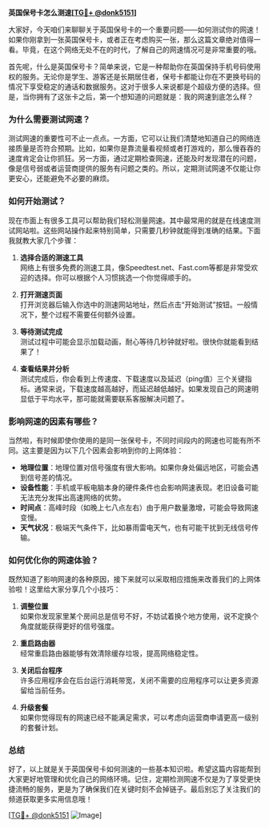 **英国保号卡怎么测速[[TG💪+ @donk5151](https://t.me/s/donk5151)]**

大家好，今天咱们来聊聊关于英国保号卡的一个重要问题——如何测试你的网速！如果你刚拿到一张英国保号卡，或者正在考虑购买一张，那么这篇文章绝对值得一看。毕竟，在这个网络无处不在的时代，了解自己的网速情况可是非常重要的哦。

首先呢，什么是英国保号卡？简单来说，它是一种帮助你在英国保持手机号码使用权的服务。无论你是学生、游客还是长期居住者，保号卡都能让你在不更换号码的情况下享受稳定的通话和数据服务。这对于很多人来说都是个超级方便的选择。但是，当你拥有了这张卡之后，第一个想知道的问题就是：我的网速到底怎么样？

### **为什么需要测试网速？**

测试网速的重要性可不止一点点。一方面，它可以让我们清楚地知道自己的网络连接质量是否符合预期。比如，如果你是靠流量看视频或者打游戏的，那么慢吞吞的速度肯定会让你抓狂。另一方面，通过定期检查网速，还能及时发现潜在的问题，像是信号弱或者运营商提供的服务有问题之类的。所以，定期测试网速不仅能让你更安心，还能避免不必要的麻烦。

### **如何开始测试？**

现在市面上有很多工具可以帮助我们轻松测量网速。其中最常用的就是在线速度测试网站啦。这些网站操作起来特别简单，只需要几秒钟就能得到准确的结果。下面我就教大家几个步骤：

1. **选择合适的测速工具**  
   网络上有很多免费的测速工具，像Speedtest.net、Fast.com等都是非常受欢迎的选择。你可以根据个人习惯挑选一个你觉得顺手的。

2. **打开测速页面**  
   打开浏览器后输入你选中的测速网站地址，然后点击“开始测试”按钮。一般情况下，整个过程不需要任何额外设置。

3. **等待测试完成**  
   测试过程中可能会显示加载动画，耐心等待几秒钟就好啦。很快你就能看到结果了！

4. **查看结果并分析**  
   测试完成后，你会看到上传速度、下载速度以及延迟（ping值）三个关键指标。通常来说，下载速度越高越好，而延迟越低越好。如果发现自己的网速明显低于平均水平，那可能就需要联系客服解决问题了。

### **影响网速的因素有哪些？**

当然啦，有时候即使你使用的是同一张保号卡，不同时间段内的网速也可能有所不同。这主要是因为以下几个因素会影响到你的上网体验：

- **地理位置**：地理位置对信号强度有很大影响。如果你身处偏远地区，可能会遇到信号差的情况。
- **设备性能**：手机或平板电脑本身的硬件条件也会影响网速表现。老旧设备可能无法充分发挥出高速网络的优势。
- **时间点**：高峰时段（如晚上七八点左右）由于用户数量激增，可能会导致网速变慢。
- **天气状况**：极端天气条件下，比如暴雨雷电天气，也有可能干扰到无线信号传输。

### **如何优化你的网速体验？**

既然知道了影响网速的各种原因，接下来就可以采取相应措施来改善我们的上网体验啦！这里给大家分享几个小技巧：

1. **调整位置**  
   如果你发现家里某个房间总是信号不好，不妨试着换个地方使用，说不定换个角度就能获得更好的信号强度。

2. **重启路由器**  
   经常重启路由器能够有效清除缓存垃圾，提高网络稳定性。

3. **关闭后台程序**  
   许多应用程序会在后台运行消耗带宽，关闭不需要的应用程序可以让更多资源留给当前任务。

4. **升级套餐**  
   如果你觉得现有的网速已经不能满足需求，可以考虑向运营商申请更高一级别的套餐计划。

### **总结**

好了，以上就是关于英国保号卡如何测速的一些基本知识啦。希望这篇内容能帮到大家更好地管理和优化自己的网络环境。记住，定期检测网速不仅是为了享受更快捷流畅的服务，更是为了确保我们在关键时刻不会掉链子。最后别忘了关注我们的频道获取更多实用信息哦！

[[TG💪+ @donk5151](https://t.me/s/donk5151) ![Image](https://i.postimg.cc/rwNCRYN7/Snipaste-2025-04-30-17-27-05.png)]